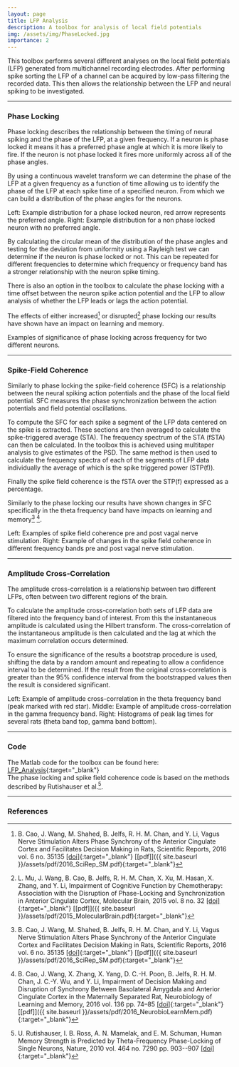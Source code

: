 ```yaml
---
layout: page
title: LFP Analysis
description: A toolbox for analysis of local field potentials
img: /assets/img/PhaseLocked.jpg
importance: 2
---
```


This toolbox performs several different analyses on the local field potentials (LFP) generated from multichannel recording electrodes. After performing spike sorting the LFP of a channel can be acquired by low-pass filtering the recorded data. This then allows the relationship between the LFP and neural spiking to be investigated.

---

### Phase Locking
Phase locking describes the relationship between the timing of neural spiking and the phase of the LFP, at a given frequency. If a neuron is phase locked it means it has a preferred phase angle at which it is more likely to fire. If the neuron is not phase locked it fires more uniformly across all of the phase angles.  

By using a continuous wavelet transform we can determine the phase of the LFP at a given frequency as a function of time allowing us to identify the phase of the LFP at each spike time of a specified neuron. From which we can build a distribution of the phase angles for the neurons.
<div class="row align-items-center justify-content-center">
  <div class="col-sm-4 mt-3 mt-md-0"><img class="img-fluid rounded z-depth-1 p-2" src="{{ '/assets/img/PhaseLocked.jpg' | relative_url }}" alt="" title="Example of a phase locked neuron"/></div>
  <div class="col-sm-4 mt-3 mt-md-0"><img class="img-fluid rounded z-depth-1 p-2" src="{{ '/assets/img/PhaseUnLocked.jpg' | relative_url }}" alt="" title="Example of a phase unlocked neuron"/></div>
</div>
<div class = "caption text-right">
  Left: Example distribution for a phase locked neuron, red arrow represents the preferred angle. Right: Example distribution for a non phase locked neuron with no preferred angle.
</div>

By calculating the circular mean of the distribution of the phase angles and testing for the deviation from uniformity using a Rayleigh test we can determine if the neuron is phase locked or not. This can be repeated for different frequencies to determine which frequency or frequency band has a stronger relationship with the neuron spike timing.

There is also an option in the toolbox to calculate the phase locking with a time offset between the neuron spike action potential and the LFP to allow analysis of whether the LFP leads or lags the action potential.

The effects of either increased[^1] or disrupted[^2] phase locking our results have shown have an impact on learning and memory.

<div class="row justify-content-center">
  <div class="col-sm-8 mt-3 mt-md-0"><img class="img-fluid rounded z-depth-1 p-2" src="{{ '/assets/img/PhaseLocking.jpg' | relative_url }}" alt="" title="Significance of phase locking"/></div>
</div>
<div class="caption text-right">
    Examples of significance of phase locking across frequency for two different neurons.
</div>

---

### Spike-Field Coherence
Similarly to phase locking the spike-field coherence (SFC) is a relationship between the neural spiking action potentials and the phase of the local field potential. SFC measures the phase synchronization between the action potentials and field potential oscillations.

To compute the SFC for each spike a segment of the LFP data centered on the spike is extracted. These sections are then averaged to calculate the spike-triggered average (STA). The frequency spectrum of the STA (fSTA) can then be calculated. In the toolbox this is achieved using multitaper analysis to give estimates of the PSD. The same method is then used to calculate the frequency spectra of each of the segments of LFP data individually the average of which is the spike triggered power (STP(f)).

Finally the spike field coherence is the fSTA over the STP(f) expressed as a percentage.

Similarly to the phase locking our results have shown changes in SFC specifically in the theta frequency band have impacts on learning and memory[^1] [^3].
<div class="row align-items-center">
  <div class="col-sm-7 mt-3 mt-md-0"><img class="img-fluid rounded z-depth-1 p-2" src="{{ '/assets/img/SFC_VNS.jpg' | relative_url }}" alt="" title="Example of spike field coherence"/></div>
  <div class="col-sm-5 mt-3 mt-md-0"><img class="img-fluid rounded z-depth-1 p-2" src="{{ '/assets/img/SFC_bands.jpg' | relative_url }}" alt="" title="Example of SFC in frequency bands"/></div>
</div>
<div class = "caption text-right">
  Left: Examples of spike field coherence pre and post vagal nerve stimulation. Right: Example of changes in the spike field coherence in different frequency bands pre and post vagal nerve stimulation.
</div>

---

### Amplitude Cross-Correlation
The amplitude cross-correlation is a relationship between two different LFPs, often between two different regions of the brain.

To calculate the amplitude cross-correlation both sets of LFP data are filtered into the frequency band of interest. From this the instantaneous amplitude is calculated using the Hilbert transform. The cross-correlation of the instantaneous amplitude is then calculated and the lag at which the maximum correlation occurs determined.

To ensure the significance of the results a bootstrap procedure is used, shifting the data by a random amount and repeating to allow a confidence interval to be determined. If the result from the original cross-correlation is greater than the 95% confidence interval from the bootstrapped values then the result is considered significant.

<div class="row align-items-center">
  <div class="col-sm-4 mt-3 mt-md-0"><img class="img-fluid rounded z-depth-1 p-2" src="{{ '/assets/img/AmplitudeXCorrTheta.png' | relative_url }}" alt="" title="Example of amplitude cross-correlation"/></div>
  <div class="col-sm-4 mt-3 mt-md-0"><img class="img-fluid rounded z-depth-1 p-2" src="{{ '/assets/img/AmplitudeXCorrGamma.png' | relative_url }}" alt="" title="Example of amplitude cross-correlation"/></div>
  <div class="col-sm-4 mt-3 mt-md-0"><img class="img-fluid rounded z-depth-1 p-2" src="{{ '/assets/img/AmplitudeXCorrHist.png' | relative_url }}" alt="" title="Histograms of amplitude cross-correlation"/></div>
</div>
<div class = "caption text-right">
  Left: Example of amplitude cross-correlation in the theta frequency band (peak marked with red star). Middle: Example of amplitude cross-correlation in the gamma frequency band. Right: Histograms of peak lag times for several rats (theta band top, gamma band bottom).
</div>

---

### Code
The Matlab code for the toolbox can be found here: [LFP_Analysis](https://github.com/beteje/LFP_Analysis){:target="_blank"}   
The phase locking and spike field coherence code is based on the methods described by Rutishauser et al.[^4].

---

### References
[^1]: B. Cao, J. Wang, M. Shahed, B. Jelfs, R. H. M. Chan, and Y. Li, Vagus Nerve Stimulation Alters Phase Synchrony of the Anterior Cingulate Cortex and Facilitates Decision Making in Rats, Scientific Reports, 2016 vol. 6 no. 35135 [\[doi\]](http://doi.org/10.1038/srep35135){:target="_blank"} [\[pdf\]]({{ site.baseurl }}/assets/pdf/2016_SciRep_SM.pdf){:target="_blank"}
[^2]: L. Mu, J. Wang, B. Cao, B. Jelfs, R. H. M. Chan, X. Xu, M. Hasan, X. Zhang, and Y. Li, Impairment of Cognitive Function by Chemotherapy: Association with the Disruption of Phase-Locking and Synchronization in Anterior Cingulate Cortex, Molecular Brain, 2015 vol. 8 no. 32 [\[doi\]](http://doi.org/10.1186/s13041-015-0125-y){:target="_blank"} [\[pdf\]]({{ site.baseurl }}/assets/pdf/2015_MolecularBrain.pdf){:target="_blank"}
[^3]: B. Cao, J. Wang, X. Zhang, X. Yang, D. C.-H. Poon, B. Jelfs, R. H. M. Chan, J. C.-Y. Wu, and Y. Li, Impairment of Decision Making and Disruption of Synchrony Between Basolateral Amygdala and Anterior Cingulate Cortex in the Maternally Separated Rat, Neurobiology of Learning and Memory, 2016 vol. 136 pp. 74–85 [\[doi\]](http://doi.org/10.1016/j.nlm.2016.09.015){:target="_blank"} [\[pdf\]]({{ site.baseurl }}/assets/pdf/2016_NeurobioLearnMem.pdf){:target="_blank"}
[^4]: U. Rutishauser, I. B. Ross, A. N. Mamelak, and E. M. Schuman, Human Memory Strength is Predicted by Theta-Frequency Phase-Locking of Single Neurons, Nature, 2010 vol. 464 no. 7290 pp. 903--907 [\[doi\]](http://doi.org/10.1038/nature08860){:target="_blank"}
